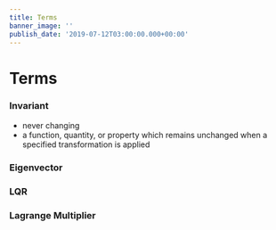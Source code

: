 ```yaml
---
title: Terms
banner_image: ''
publish_date: '2019-07-12T03:00:00.000+00:00'
---
```


# Terms

### Invariant
* never changing
* a function, quantity, or property which remains unchanged when a specified transformation is applied

### Eigenvector

### LQR

### Lagrange Multiplier
